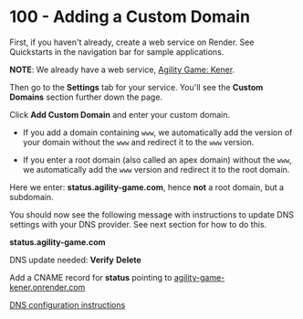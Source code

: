 # 100 - Adding a Custom Domain

First, if you haven't already, create a web service on Render. See Quickstarts in the navigation bar for sample applications.

**NOTE**: We already have a web service, [Agility Game: Kener](https://dashboard.render.com/web/srv-cmt5k5ol6cac73areiq0).

Then go to the **Settings** tab for your service. You'll see the **Custom Domains** section further down the page.

Click **Add Custom Domain** and enter your custom domain.

- If you add a domain containing ```www```, we automatically add the version of your domain without the ```www``` and redirect it to the ```www``` version.

- If you enter a root domain (also called an apex domain) without the ```www```, we automatically add the ```www``` version and redirect it to the root domain.

Here we enter: **status.agility-game.com**, hence **not** a root domain, but a subdomain.

You should now see the following message with instructions to update DNS settings with your DNS provider. See next section for how to do this.

**status.agility-game.com**

DNS update needed: **Verify** **Delete**

Add a CNAME record for **status** pointing to [agility-game-kener.onrender.com](https://agility-game-kener.onrender.com)

[DNS configuration instructions](https://docs.render.com/custom-domains#configuring-dns-to-point-to-render)
